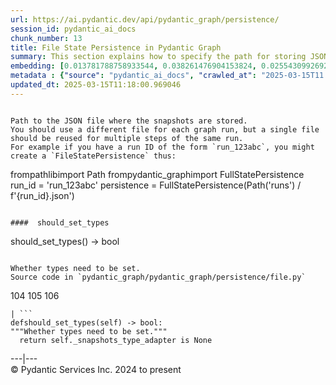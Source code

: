 ```yaml
---
url: https://ai.pydantic.dev/api/pydantic_graph/persistence/
session_id: pydantic_ai_docs
chunk_number: 13
title: File State Persistence in Pydantic Graph
summary: This section explains how to specify the path for storing JSON snapshots using the FullStatePersistence class. It emphasizes using a unique file for each graph run while allowing the reuse of a file for different steps within the same run. Additionally, it describes the should_set_types method that indicates if types need to be set based on the snapshots type adapter.
embedding: [0.013781788758933544, 0.038261476904153824, 0.025543099269270897, -0.054616719484329224, 0.02713821269571781, 0.024330811575055122, 0.03277428448200226, -0.0450034961104393, 0.023352475836873055, -0.03332725912332535, -0.008214839734137058, 0.013696716167032719, 0.057977091521024704, -0.05270257964730263, -0.009522832930088043, 0.05151156336069107, 0.03483729809522629, 0.04187707230448723, 0.008220156654715538, 0.01170814037322998, 0.01201652828603983, -0.017790842801332474, -0.006747334264218807, -0.02862698771059513, -0.025011394172906876, -0.004554051905870438, 0.02454349398612976, 0.04632212221622467, 0.026287484914064407, -0.004992708098143339, 0.0004037633480038494, -0.014589980244636536, -0.023735303431749344, -0.004500881303101778, -0.01599368080496788, 0.028159087523818016, -0.02271442860364914, -0.009629174135625362, -0.007369428873062134, 0.007204600144177675, 0.02826542779803276, -0.0624859482049942, -0.007055722642689943, 0.04887430742383003, 0.014834564179182053, 0.011484824120998383, -0.014398566447198391, 0.06788807362318039, 0.029903078451752663, 0.04230243340134621, -0.052149608731269836, -0.024819981306791306, 0.01580226607620716, -0.025777049362659454, -0.014675052836537361, -0.01636587455868721, 0.009166590869426727, 0.020566342398524284, -0.016493482515215874, 0.016504118219017982, 0.04895937815308571, -0.01331388857215643, -0.016695531085133553, 0.05546744540333748, 0.012845988385379314, 0.024968858808279037, -0.003833591705188155, 0.031200438737869263, -0.050150398164987564, -0.008719959296286106, 0.024075593799352646, 0.03424178808927536, -0.04428037628531456, -0.04636465758085251, -0.004963464569300413, 0.016461580991744995, -0.010017318651080132, 0.050150398164987564, 0.0406009778380394, -0.04257892072200775, -0.022927111014723778, 0.02403305657207966, -0.0056998757645487785, 0.007039771880954504, -0.003583690384402871, -0.02662777714431286, -0.0598912313580513, -0.0416218526661396, -0.014547443948686123, 0.0049342205747962, 0.06359189748764038, -0.04445052146911621, -0.05691368132829666, 0.036942850798368454, 0.026074804365634918, -0.030647465959191322, 0.05134141817688942, -0.05002278834581375, -0.021098047494888306, -0.02174672670662403, 0.029541518539190292, 0.0003761811531148851, -0.05742412060499191, 0.01672743260860443, 0.024990126490592957, 0.04479081183671951, 0.024054326117038727, -0.013920031487941742, -0.0008593678940087557, -0.00894327461719513, -0.07711846381425858, -0.047725822776556015, 0.030477318912744522, 0.008454106748104095, -0.0025255978107452393, -0.0550420805811882, -0.04649226740002632, 0.02545802667737007, 0.03149819374084473, 0.006843040697276592, -0.031519461423158646, 0.0234588161110878, -0.03613466024398804, 0.04606690630316734, -0.0007310941000469029, -0.00903366506099701, -0.012207942083477974, -0.0007736305124126375, -0.07069547474384308, 0.011803846806287766, 0.011484824120998383, -0.020194148644804955, 0.04963996261358261, -0.013165011070668697, 0.0443229116499424, -0.01620636321604252, -0.04981010779738426, 0.007933035492897034, -0.03719806671142578, -0.013048036023974419, -0.017737671732902527, 0.01403700653463602, 0.0003409557102713734, 0.0239692535251379, 0.02362896129488945, 0.039197277277708054, -0.019279615953564644, 0.07120590656995773, -0.0203004889190197, 0.012059065513312817, -0.004960806109011173, 0.04857655242085457, -0.005545681342482567, -0.018375718966126442, 0.020725853741168976, 0.0368790440261364, 0.019035032019019127, 0.01161243300884962, 0.0015366269508376718, -0.0072737219743430614, -0.03351867198944092, 0.016419043764472008, 0.007305623963475227, -0.0009889709763228893, 0.0524473637342453, -0.02303345315158367, -0.011474189348518848, -0.04211102053523064, -0.010665998794138432, -0.0331571102142334, -0.016216997057199478, -0.021289460361003876, -0.017365479841828346, 0.0023860253859311342, 0.02866952307522297, -0.020396197214722633, -0.06044420227408409, 0.020151611417531967, -0.004968781489878893, -0.025224076583981514, -0.04908698797225952, -0.01201652828603983, -0.06567617505788803, -0.023203598335385323, -0.04538632184267044, -0.01750372163951397, 0.043068088591098785, 0.03436939790844917, 0.013728618621826172, 0.006422994192689657, 0.004636466037482023, -0.010921216569840908, -0.018694741651415825, 0.01331388857215643, 0.0008726605447009206, -0.04513110592961311, 0.03368881717324257, 0.021161850541830063, -0.033965304493904114, 0.04627958685159683, -0.03407164290547371, 0.03909093886613846, 0.004718880169093609, -0.0017439917428418994, 0.01617445982992649, -0.04000547155737877, -0.024990126490592957, -0.05623310059309006, -0.05789202079176903, -0.02324613370001316, -0.027116945013403893, 0.002857913263142109, -0.016291435807943344, 0.019407225772738457, 0.021342631429433823, 0.04423784092068672, -0.05827484652400017, 0.015376903116703033, 0.005434023216366768, 0.05474432557821274, 0.026010999456048012, 0.02530914917588234, 0.027840062975883484, 0.004748124163597822, 0.04904445260763168, 0.010985021479427814, 0.004803952760994434, -0.04895937815308571, 0.033965304493904114, 0.047555677592754364, -0.006954698823392391, 0.003530520014464855, 0.009246346540749073, -0.004479613155126572, -0.03298696503043175, -0.026904262602329254, -0.023714033886790276, -0.033561207354068756, 0.029647860676050186, 0.003612934146076441, -0.022225260734558105, 0.030945219099521637, -0.049214597791433334, 0.0004143974219914526, 0.0258833896368742, 0.013526570051908493, -0.022437943145632744, -0.07622519880533218, 0.01615319214761257, 0.014813295565545559, 0.013079938478767872, 0.02290584333240986, 0.008124449290335178, 0.004676343873143196, 0.009241029620170593, -0.04225989803671837, 0.021310728043317795, 0.002980205463245511, -0.01692948117852211, 0.030562393367290497, 0.04183453321456909, 0.06376203894615173, 0.02454349398612976, 0.009251663461327553, -0.002202587202191353, 0.011208337731659412, -0.003870811080560088, -0.007326892111450434, 0.016280801966786385, -0.047725822776556015, -0.030200833454728127, 0.06593139469623566, -0.01733357645571232, 0.017514357343316078, -0.005348950158804655, 0.04070731997489929, -0.011548628099262714, -0.0050591714680194855, -0.04351472109556198, 0.023012183606624603, -0.006109288427978754, -0.01747182011604309, -0.04043083265423775, 0.01804606057703495, 0.0005340310162864625, 0.02141707018017769, -0.027840062975883484, 0.027648650109767914, 0.012346185743808746, 0.004296174738556147, 0.01255886722356081, 0.0005204060580581427, 0.029541518539190292, -0.008900738321244717, 0.04057971015572548, -0.017992891371250153, -7.211246702354401e-05, -8.78143691807054e-05, 0.007380062714219093, 0.025734512135386467, -0.003708641044795513, -0.035815637558698654, -0.08273326605558395, 0.007305623963475227, 0.005561632104218006, 0.010756388306617737, -0.016472214832901955, -0.03594324365258217, -0.007427916396409273, 0.01732294261455536, -0.0024671102873981, -0.030987756326794624, -0.02737216278910637, -0.024075593799352646, 0.0007656548987142742, 0.011654969304800034, 0.01600431464612484, -0.009225078858435154, 0.024479689076542854, -0.008491326123476028, -0.03758089616894722, -0.026882994920015335, 0.04738553240895271, 0.0035252028610557318, -0.007789475377649069, -0.018737277016043663, -0.039920397102832794, 0.014430468901991844, -0.008704007603228092, 0.01452617533504963, 0.011378482915461063, -0.022289065644145012, -0.009023030288517475, 0.005986995995044708, 0.054063744843006134, -0.048831768333911896, -0.013165011070668697, 0.002956278854981065, -0.03736821562051773, 0.022182725369930267, -0.06793060898780823, 0.014068908989429474, -0.06367696821689606, -0.008406252600252628, -0.020789658650755882, 0.00801279116421938, -0.01789718307554722, 0.0663142204284668, -0.021342631429433823, -0.027244554832577705, 0.027648650109767914, 0.04768328741192818, -0.04147297516465187, 0.032838087528944016, -0.014228420332074165, 0.042515117675065994, -0.001357841189019382, -0.03217877447605133, -0.008353082463145256, 0.014494272880256176, -0.05023546889424324, 0.028775865212082863, 0.04115395247936249, 0.013664813712239265, -0.0226718932390213, -0.017907818779349327, -0.029307568445801735, -0.03819767385721207, -0.014643150381743908, 0.024883784353733063, 0.04479081183671951, -0.007146112620830536, 0.04504603147506714, 0.04781089723110199, 0.009416491724550724, 0.014281591400504112, -0.008119132369756699, 0.007709719706326723, 0.024245738983154297, 0.029903078451752663, 0.012899158522486687, 0.018726643174886703, 0.030987756326794624, -0.012463160790503025, -0.006582505535334349, 0.020736487582325935, -0.021098047494888306, 0.038771916180849075, 0.0021042218431830406, -0.018163036555051804, 0.017960987985134125, -0.001471493043936789, -0.009060249663889408, 0.027053140103816986, 0.014111445285379887, 0.0142390551045537, -0.011399751529097557, 0.01936468854546547, 0.020311124622821808, -0.040260687470436096, -0.029881810769438744, 0.0005619455478154123, -0.006625041831284761, 0.027308359742164612, -0.00028961297357454896, -0.012569501996040344, 0.002040417166426778, 0.007507672067731619, 0.02811655029654503, -0.017354844138026237, 0.036177195608615875, 0.007178015075623989, 0.004785343073308468, -0.0386868417263031, 0.007252453826367855, -0.030753806233406067, -0.014164616353809834, 0.008751860819756985, -0.0026199754793196917, 0.015153586864471436, -0.029307568445801735, -0.024330811575055122, -0.05636071041226387, -0.027606112882494926, 0.0056998757645487785, 0.014866466633975506, 0.045684076845645905, -0.033412329852581024, 0.043812476098537445, -0.05550998076796532, 0.0038894207682460546, 0.0028738644905388355, 0.028329232707619667, 0.01198462676256895, 0.020428098738193512, -0.05044815316796303, 0.01746118627488613, -0.052915263921022415, 0.022182725369930267, -0.02567070908844471, 0.008236107416450977, 0.0002460796386003494, -0.0076937684789299965, 0.03745328634977341, -0.04074985533952713, -0.066994808614254, -0.011952724307775497, -0.0323701873421669, 0.009145323187112808, -0.041983410716056824, -0.028222890570759773, -0.008416887372732162, -0.044918421655893326, -0.011548628099262714, 0.03909093886613846, 0.035028714686632156, 0.04912952333688736, -0.032838087528944016, 0.04874669760465622, -0.017067724838852882, 0.04243004322052002, -0.013377693481743336, 0.013803056441247463, 0.04130282998085022, 0.01639777608215809, 0.013345791026949883, 0.034156717360019684, -0.009560052305459976, -0.034497007727622986, 0.0036315438337624073, 0.03088141605257988, 0.01013429369777441, 0.00910278595983982, 0.02046000026166439, -0.0009065567282959819, -0.03626226633787155, -0.03590070828795433, 0.01479202788323164, 0.013888129964470863, 0.022629356011748314, -0.010931851342320442, 0.0165785551071167, 0.014377297833561897, 0.03696411848068237, 0.03938869386911392, 0.04228116571903229, 0.08634886145591736, 0.016302069649100304, -0.04013307765126228, -0.005763680208474398, -0.02061951346695423, 0.008863518945872784, 0.04283414036035538, -0.007640598341822624, 0.009714246727526188, -0.0018848935142159462, -0.037687238305807114, -0.0028313281945884228, 0.0315832644701004, -0.03683650866150856, -0.0007570147281512618, -0.0008141729631461203, 0.02454349398612976, 0.07001488655805588, 0.02452222630381584, -0.025628171861171722, 0.029860541224479675, -0.02123628929257393, 0.00866678822785616, 0.020895998924970627, -0.016461580991744995, 0.015695925801992416, 0.020608877763152122, -0.015685291960835457, 0.022799503058195114, 0.0008108498295769095, -0.021799897775053978, 0.017907818779349327, 0.024649834260344505, 0.012399355880916119, -0.04815118759870529, -0.020194148644804955, -0.0077682072296738625, 0.007427916396409273, -0.003822957631200552, -0.02157658152282238, 0.0576368011534214, -0.022246528416872025, 0.023331206291913986, -0.0412815622985363, 0.007954304106533527, -0.002703719073906541, -0.014313493855297565, 0.02399052120745182, -0.03758089616894722, 0.0003442788729444146, -0.009910977445542812, -0.02883966825902462, -0.020385561510920525, 0.03353993967175484, -0.01096375286579132, -0.034114181995391846, -0.028541915118694305, 0.005689241457730532, -0.01876918040215969, 0.020374927669763565, 0.029307568445801735, -0.024713639169931412, 0.0034002522006630898, -0.02010907605290413, 0.013739252462983131, 0.032689210027456284, -0.01096375286579132, -0.019258348271250725, 0.05206453427672386, -0.006880260072648525, -0.05036307871341705, -0.029988151043653488, 0.014345395378768444, 0.039367422461509705, -0.0009869770146906376, -0.01105946023017168, 0.023288670927286148, 0.020140977576375008, 0.007241819519549608, 0.019396591931581497, 0.027287090197205544, 0.006609090603888035, -0.0435359887778759, -0.004748124163597822, -0.025032661855220795, -0.0032992283813655376, -0.012090967036783695, -0.003825616091489792, 0.005186780355870724, -0.024437153711915016, -0.0650806650519371, 0.004141980316489935, -0.015196123160421848, -0.004056907724589109, -0.004851806443184614, -0.026478899642825127, 0.00399044482037425, 0.036007050424814224, -0.018354449421167374, 0.03230638429522514, -0.013739252462983131, 0.01690821349620819, 0.0003695348568726331, 0.007231185212731361, 0.01096375286579132, -0.015089782886207104, 0.014536809176206589, -0.017971621826291084, 0.0631665289402008, 0.010043904185295105, -0.013324522413313389, -0.0135903749614954, -0.08026615530252457, 0.026457631960511208, 0.005646705161780119, 0.030094493180513382, -0.009086835198104382, -0.016227630898356438, -0.026861727237701416, -0.022203993052244186, 0.017960987985134125, 0.01971561461687088, -0.0360921211540699, 0.01935405470430851, -0.0129416948184371, -0.00947497971355915, -0.018886154517531395, -0.01747182011604309, -0.01441983412951231, 0.007188648916780949, -0.021651020273566246, 0.01673806831240654, 0.08286087960004807, -0.05614802613854408, -0.0283079631626606, 0.03715553134679794, 0.013792422600090504, -0.013441497460007668, 0.013165011070668697, -0.0014635175466537476, -0.006396408658474684, 0.0160149484872818, -0.04298301786184311, -0.010320390574634075, -0.024671103805303574, -0.006077385973185301, 0.033752620220184326, 0.02043873257935047, -0.04449305683374405, 0.03032844327390194, -0.0014954197686165571, 0.017365479841828346, 0.009395224042236805, 0.005646705161780119, 0.022735698148608208, -0.0078958161175251, -0.021640386432409286, -0.01783338002860546, 0.03975025191903114, 0.0033364477567374706, -0.020970437675714493, 0.05487193539738655, 0.015132319182157516, -0.0154513418674469, -0.035028714686632156, 0.010469268076121807, 0.010814876295626163, 0.004288199357688427, -0.009804636240005493, -0.009070884436368942, -0.0035996416117995977, -0.05355330929160118, -0.027967672795057297, -0.014877100475132465, -0.04230243340134621, 0.01729104109108448, -0.020502537488937378, -0.012814085930585861, 0.04815118759870529, 0.026287484914064407, -0.015674658119678497, 0.0010793607216328382, 0.02939264103770256, 0.0027595479041337967, -0.04338711127638817, 0.019460396841168404, 0.07001488655805588, 0.008592349477112293, -0.004442393779754639, 0.0008081913110800087, 0.017439918592572212, -0.03088141605257988, 0.00883161649107933, 0.00734284333884716, -0.040069274604320526, -0.012835354544222355, -0.02641509473323822, 0.02197004295885563, 0.010070488788187504, -0.020555708557367325, -0.010027952492237091, 0.0247561763972044, -0.022076383233070374, -0.005492510739713907, 0.010277854278683662, -0.005737094674259424, -0.025351684540510178, -0.007459818385541439, 0.004721538629382849, 0.042153555899858475, 0.008810348808765411, 0.012314283289015293, -0.006284750998020172, 0.017769575119018555, -0.0078958161175251, -0.002424573991447687, -0.009155957028269768, 0.00949093047529459, 0.005519095808267593, -0.0019181250827386975, -0.002063014777377248, -0.014887734316289425, 0.028031477704644203, -0.019098836928606033, -0.0009145322837866843, 0.030626196414232254, -0.018365083262324333, 0.006917479448020458, 0.011803846806287766, -0.03662382811307907, -0.014579345472157001, 0.021066144108772278, 0.016865676268935204, 0.0012721037492156029, -0.007874548435211182, -0.014568711631000042, -0.020576976239681244, -0.02713821269571781, 0.0038309332448989153, -0.01440920028835535, 0.009825904853641987, 0.030966488644480705, -0.040090542286634445, -0.0022810136433690786, -0.03088141605257988, -0.0039824689738452435, -0.033220916986465454, 0.04002673923969269, 0.03324218466877937, 0.010878680273890495, -0.01496217306703329, 0.05555251985788345, -0.048236262053251266, 0.01971561461687088, -0.005986995995044708, -0.0028658888768404722, -0.019449761137366295, -0.010761705227196217, 0.021289460361003876, -0.019215811043977737, -0.023565156385302544, 0.03741075098514557, 0.027797527611255646, 0.001847674255259335, 0.012388722039759159, 0.0037059825845062733, 0.028754595667123795, -0.033412329852581024, 0.03949503228068352, 0.03815513849258423, 0.005293121561408043, -0.014164616353809834, -0.0104054631665349, 0.047513142228126526, -0.009517516009509563, -0.0055244131945073605, -0.04513110592961311, -0.0036421779077500105, -0.04130282998085022, -0.0016668945318087935, -8.872823673300445e-05, 0.003921322990208864, 0.0074066477827727795, -0.03628353774547577, -0.044578131288290024, 0.002173343440517783, 0.00827864371240139, 0.007794792298227549, 0.03034971095621586, -0.01440920028835535, 0.0165785551071167, -0.023139793425798416, 0.0226718932390213, 0.015270561911165714, 0.0062687997706234455, 0.013983836397528648, 0.02900981530547142, 0.009501565247774124, 0.027946405112743378, -0.006561237387359142, 0.0019447103841230273, -0.02975420095026493, -0.030370978638529778, 0.0276911873370409, -0.010586243122816086, -0.012792817316949368, 0.005037902854382992, 0.02547929435968399, 0.006773919332772493, -0.0025827561039477587, -0.0050591714680194855, -0.07954303920269012, 0.005295780021697283, 0.014100811444222927, -0.02605353482067585, 0.000992958783172071, -0.009118737652897835, -0.0010773668764159083, -0.002453817753121257, 0.00646021356806159, -0.043068088591098785, -0.003612934146076441, -0.01750372163951397, -0.007555525284260511, 0.025224076583981514, 0.03926108404994011, -0.039728984236717224, 0.04311062768101692, -0.0033896181266754866, 0.009161273948848248, -0.021640386432409286, -0.015281196683645248, -0.00526121910661459, -0.0069121625274419785, 0.012899158522486687, -0.004944854881614447, 0.023373743519186974, -0.01783338002860546, -0.017960987985134125, -0.008161668665707111, -0.014706955291330814, 0.011187069118022919, -0.008571081794798374, -0.011293410323560238, -0.002538890577852726, -0.014909002929925919, 0.04802357777953148, 0.004580636974424124, 0.03294442966580391, 0.023565156385302544, 0.012399355880916119, -0.017418649047613144, -0.01321818120777607, 0.012835354544222355, -0.02309725619852543, 0.049384742975234985, 0.011740041896700859, -0.02254428341984749, 0.016482848674058914, -0.03962264209985733, 0.022756965830922127, 0.025947194546461105, 0.03930361941456795, 0.02809528261423111, -0.021129949018359184, 0.03628353774547577, 0.030987756326794624, -0.002691755536943674, -0.007512988988310099, -0.0006493445252999663, 0.01013429369777441, -0.066994808614254, 0.005625437013804913, 0.002098904689773917, -0.008220156654715538, 0.027265822514891624, -0.0022451234981417656, 0.00010526093683438376, -0.019843224436044693, -0.007284355815500021, -0.033220916986465454, -0.009363321587443352, 0.0037405432667583227, -0.005742412060499191, 0.012580135837197304, 0.0011604457395151258, 0.051809318363666534, 0.0030865464359521866, -0.06133746728301048, 0.0038070064038038254, -0.00910278595983982, 0.049172062426805496, 0.017812110483646393, 0.04096253961324692, 0.006332604214549065, 0.0038787866942584515, -0.00493156211450696, -0.014207152649760246, -0.0072365025989711285, 0.02584085427224636, 0.005359584465622902, -0.007810743525624275, 0.009778051637113094, 0.01134658046066761, -0.0330507718026638, -0.05746665596961975, -0.003445447189733386, 0.012697110883891582, -0.0309026837348938, 0.007108893245458603, -0.0048730745911598206, 0.005933825857937336, -0.0012029821518808603, 0.02343754842877388, 0.008725276216864586, -0.016450947150588036, 0.01599368080496788, 0.0085444962605834, -0.028733327984809875, -0.016514752060174942, 0.03381642699241638, 0.016982652246952057, -0.044748276472091675, 0.014898369088768959, 0.03200862929224968, -0.014079543761909008, 0.0002784803800750524, 0.04542885720729828, -0.008868835866451263, 0.010756388306617737, 0.007943670265376568, -0.02043873257935047, -0.013771154917776585, 0.000352254428435117, 0.021693555638194084, -0.010889314115047455, -0.0005469913012348115, -0.0019048324320465326, -0.02439461648464203, -0.012090967036783695, 0.047725822776556015, -0.005545681342482567, 0.03445447236299515, -0.04581168666481972, 0.055339835584163666, -0.01877981424331665, -0.01656792126595974, 0.028137817978858948, -0.0517667792737484, -0.011537994258105755, -0.019577370956540108, -0.009607905521988869, -0.03166833892464638, -0.0013498655753210187, 0.01653601974248886, -0.025415489450097084, -0.004317442886531353, 0.03928235173225403, -0.018886154517531395, -0.006114605348557234, -0.004865099210292101, -0.04606690630316734, 0.00931546837091446, -0.007858596742153168, 0.05155409872531891, 0.0006137867458164692, 0.05750919133424759, -0.011229605413973331, 0.029839273542165756, -0.01386686135083437, -0.031753409653902054, -6.322302215266973e-05, 0.008151034824550152, -0.03109409660100937, 0.0275210402905941, 0.050320543348789215, 0.006492115557193756, 0.04277033358812332, 0.008315863087773323, -0.007832012139260769, 0.016280801966786385, 0.0015033953823149204, -0.010644730180501938, 0.004524807911366224, 0.03466715291142464, 0.0008660142193548381, 0.0316896066069603, -0.014366663992404938, 0.00810318160802126, -0.019800687208771706, 0.003788396716117859, 0.0011544640874490142, 0.03086014650762081, 0.028903473168611526, 0.004522149451076984, 0.05338316410779953, -0.012686477042734623, -0.003921322990208864, -0.002590731717646122, -0.014951539225876331, 0.007225868292152882, 0.026351289823651314, 0.005566949490457773, -0.01201652828603983, 0.05074590817093849, -0.012346185743808746, 0.010277854278683662, 0.024139398708939552, -0.010368243791162968, 0.0165785551071167, 0.026691582053899765, -0.0057317777536809444, 0.016323337331414223, -0.0029748883098363876, -0.042897943407297134, 0.008709324523806572, 0.041962143033742905, -0.008347765542566776, -0.006013581529259682, -0.017546258866786957, 0.013058669865131378, 0.015408805571496487, -0.05100112408399582, 0.022033847868442535, -0.027988940477371216, -0.07469388842582703, 0.022289065644145012, 0.00014380953507497907, -0.01713152974843979, 0.01822684146463871, -0.0247561763972044, -0.0024485005997121334, -0.012484429404139519, -0.01746118627488613, -0.0046603926457464695, -0.028712060302495956, 0.018684107810258865, -0.00836903415620327, 0.017960987985134125, 0.01320754736661911, -0.010703218169510365, -0.02473490685224533, 0.026457631960511208, -0.015929875895380974, -0.004702928941696882, 0.025224076583981514, 0.005550998263061047, 0.027095677331089973, 0.008044693619012833, -0.008411570452153683, 0.0398140549659729, 0.012165405787527561, -0.006571871228516102, -0.006625041831284761, -0.011835749261081219, -0.01265457458794117, -0.019641175866127014, -0.005800899583846331, -0.003660787595435977, -0.003862835466861725, 0.010495852679014206, -0.0038522013928741217, -0.00019623230036813766, -0.004346686881035566, -0.018173670396208763, -0.006598456762731075, -0.0071248444728553295, -0.017450552433729172, -0.004867757670581341, -0.02063014730811119, 0.01728040724992752, -0.0009610564447939396, -0.004732172936201096, 0.014898369088768959, -0.01602558232843876, 0.004942196421325207, 0.006603773683309555, -0.0028339866548776627, 0.014632516540586948, 0.01507914811372757, 0.011431653052568436, 0.0012142808409407735, 0.026181144639849663, -0.01584480330348015, 0.010022635571658611, -0.04479081183671951, 0.004131346475332975, -0.04185580089688301, 0.0038814451545476913, -0.004386564716696739, -0.0016057485481724143, -0.04096253961324692, -0.017801476642489433, 0.02362896129488945, -0.014015738852322102, -0.01385622750967741, 0.0018702716333791614, -0.02658523991703987, 0.01784401386976242, 0.022629356011748314, 0.020789658650755882, 0.009506882168352604, -0.0030971805099397898, 0.04704524204134941, -0.07643788307905197, -0.004256296902894974, 0.03309330716729164, -0.01858839951455593, 0.03604958578944206, 0.0019035032019019127, -0.05172424390912056, -0.0076990858651697636, -0.008868835866451263, -0.0021839775145053864, -0.0021866359747946262, -0.0195135660469532, 0.008629568852484226, -0.015376903116703033, -0.021151216700673103, 0.009320785291492939, -0.020906632766127586, 0.0013943958329036832, -0.033497404307127, -0.017163431271910667, 0.04113268479704857, 0.03492237254977226, 0.039728984236717224, 0.03371008485555649, -0.03311457484960556, -0.02956278808414936, -0.003650153521448374, -0.017344210296869278, 0.029498983174562454, 0.02046000026166439, 0.006561237387359142, -0.01880108192563057, -0.009267615154385567, 0.00276486505754292, 0.009140005335211754, 0.021863702684640884, -0.03164707124233246, -0.006747334264218807, 0.030030688270926476, -0.014068908989429474, 0.014866466633975506, 0.0005071134655736387, 0.021906238049268723, -0.0035943244583904743, -0.001721394364722073, -0.013260717503726482, -0.01730167493224144, -0.03560295328497887, -0.023309938609600067, -0.006199677940458059, 0.00399576174095273, 0.031519461423158646, -0.013622277416288853, -0.04998025298118591, -0.01899249665439129, -0.005848752800375223, 0.003966517746448517, 0.044025156646966934, 0.035071250051259995, -0.006497432943433523, -0.011325312778353691, -0.0011464884737506509, -0.013005499728024006, 0.017812110483646393, 0.00646553048864007, 0.013515936210751534, -0.038771916180849075, -0.00856044702231884, 0.04632212221622467, 0.014706955291330814, -0.014441102743148804, 0.010070488788187504, -0.042855408042669296, 0.0074066477827727795, -0.00827332679182291, -0.007874548435211182, -0.030477318912744522, 0.016972018405795097, 0.026351289823651314, 0.010346975177526474, -0.0170889925211668, 0.031200438737869263, 0.007789475377649069, 0.00892200693488121, 0.01320754736661911, 0.016461580991744995, 0.0056201196275651455, -0.0015127002261579037, -0.048491477966308594, -0.007268404588103294, 0.009916294366121292, -0.000955739407800138, 0.0018556497525423765, -0.006109288427978754, -0.006050800904631615, -0.008576398715376854, 0.005274511873722076, 0.045641541481018066, 0.014324127696454525, -0.010708535090088844, 0.02211892046034336, -0.001270109903998673, 0.028797132894396782, -0.0157916322350502, 0.04336584359407425, 0.0015180172631517053, 0.020864097401499748, 0.028882205486297607, -0.0010733790695667267, 0.008432838134467602, -0.016280801966786385, -0.01403700653463602, -0.013526570051908493, -0.012229210697114468, 0.02956278808414936, 0.002580097643658519, 0.014441102743148804, -0.01386686135083437, -0.02773372270166874, 0.025011394172906876, -0.011474189348518848, 0.007906450890004635, 0.0002464119461365044, -0.012962963432073593, -0.015089782886207104, 0.024713639169931412, 0.02862698771059513, -0.015196123160421848, 0.03109409660100937, -0.040111809968948364, -0.0018835642840713263, 0.022820770740509033, -0.007512988988310099, -0.016259532421827316, 0.01969434693455696, 0.002291647717356682, 0.009347370825707912, 0.03481603041291237, 0.03458208218216896, -0.05351077392697334, 0.0024857199750840664, -0.028393037617206573, -0.027010604739189148, 0.028690790757536888, -0.01783338002860546, 0.017344210296869278, 0.02490505389869213, 0.02214018814265728, 0.014345395378768444, -0.0013664814177900553, 0.04891684278845787, 0.01784401386976242, 0.01969434693455696, 0.032242581248283386, -0.028563182801008224, -0.03277428448200226, 0.007257770746946335, -0.0208109263330698, -0.014026372693479061, 0.0023993179202079773, 0.02992434613406658, 0.019056299701333046, -0.007225868292152882, -0.0008912701741792262, -0.014823930338025093, -0.03086014650762081, 0.006821772549301386, -0.01881171576678753, 0.028775865212082863, -0.009533467702567577, -0.04296175017952919, 0.022778233513236046, -0.0026571948546916246, -0.0367727056145668, 0.022416675463318825, -0.04449305683374405, -0.019588004797697067, 0.018513960763812065, -0.014983441680669785, 0.00706635694950819, -0.011591164395213127, 0.006986601278185844, -0.010198098607361317, 0.02305472083389759, -0.028052745386958122, -0.005354267545044422, 0.001170415198430419, -0.006720748730003834, 0.039728984236717224, 0.016259532421827316, -0.00369534851051867, 0.015249294228851795, -0.017631331458687782, 0.013281986117362976, -4.2017141822725534e-05, -0.020959803834557533, -0.013834958896040916, -0.009336736053228378, 0.024309543892741203, -0.002517622197046876, -0.02811655029654503, 0.023352475836873055, -0.0005732442368753254, -0.0010893301805481315, 0.022182725369930267, 0.018737277016043663, 0.03994166478514671, -0.010267219506204128, -0.01535563450306654, 0.039920397102832794, 0.044663205742836, 0.016482848674058914, -0.08426457643508911, 0.012069699354469776, 0.0380062609910965, -0.01582353562116623, -0.0276911873370409, 0.019258348271250725, 0.03051985614001751, -0.0004223730065859854, -0.032625406980514526, -0.02917996048927307, 0.06503812968730927, -0.007151429541409016, -0.01517485547810793, 0.0058328015729784966, -0.00023860252986196429, 0.06376203894615173, -0.02176799438893795, 0.02192750573158264, 0.0036155926063656807, 0.011378482915461063, 0.014536809176206589, 0.006034849677234888, -0.02788260020315647, 0.013749886304140091, -0.010299121960997581, 0.0025335734244436026, -0.007922401651740074, 0.0204706359654665, -0.005340974777936935, -0.008427521213889122, 0.013122474774718285, -0.004312125965952873, -0.03579436615109444, -0.012441892176866531, -0.02456476166844368, -0.008225473575294018, -0.003788396716117859, -0.011208337731659412, -0.029498983174562454, -0.015281196683645248, 0.020417464897036552, 0.011389116756618023, -0.012718379497528076, 0.019088203087449074, -0.001321951043792069, -0.0364324152469635, -0.01255886722356081, 0.0021467581391334534, 0.018545864149928093, 0.005237292498350143, 0.030413515865802765, 0.012973597273230553, -0.019417859613895416, -0.0054871938191354275, -0.004788001999258995, -0.004822562448680401, 0.005715826526284218, -0.0110807279124856, -0.03906967118382454, 0.027797527611255646, -0.020970437675714493, 0.00987375807017088, 0.005176146514713764, 0.01533436682075262, -0.029647860676050186, -0.010219366289675236, -0.02828669548034668, 0.011580530554056168, -0.017003919929265976, 0.02121502161026001, -0.031519461423158646, 0.02269316092133522, 0.03975025191903114, -0.009453711099922657, 0.0247561763972044, -0.0079808896407485, -0.03515632078051567, 0.010634096339344978, -0.03760216385126114, -0.022820770740509033, -0.03649621829390526, -0.027967672795057297, -0.004915610887110233, 0.021459605544805527, -0.003054644213989377, -0.019449761137366295, 0.025415489450097084, 0.025224076583981514, 0.01161243300884962, -0.017035821452736855, -0.002122831530869007, 0.010533072054386139, 0.000792240141890943, -0.008214839734137058, 0.029690396040678024, -0.011314678005874157, 0.035624220967292786, -0.0040196883492171764, -0.022586820647120476, -0.02309725619852543, -0.006784553173929453, 0.03439066559076309, 0.005370218772441149, -0.04255765303969383, 0.022608088329434395, -0.029520250856876373, 0.0005991648649796844, 0.0023341840133070946, 0.026542704552412033, 0.024309543892741203, -0.0065559204667806625, -0.005503144580870867, -0.009517516009509563, -0.038771916180849075, -0.009496248327195644, 0.027414700016379356, -0.019279615953564644, -0.01562148705124855, 0.02194877527654171, 0.015025977976620197, 0.033199649304151535, 0.015536414459347725, -0.012431258335709572, 0.02788260020315647, -0.04272779822349548, 0.00883161649107933, -0.0028260110411792994, -0.03481603041291237, 0.011399751529097557, 0.01282471977174282, 0.012409990653395653, -0.00613587349653244, 0.03962264209985733, -0.03645368292927742, -0.0062315803952515125, 0.027031872421503067, -0.005317048169672489, 0.0035172272473573685, -0.05355330929160118, 0.030179565772414207, 0.015249294228851795, 0.007911767810583115, -0.01321818120777607, -0.042493849992752075, 0.0018024792661890388, -0.005444657057523727, -0.02384164370596409, -0.01714216358959675, -0.004617856349796057, 0.0009404529118910432, -0.0033417646773159504, 0.008719959296286106, 0.010315073654055595, -0.018343815580010414, -0.011101996526122093, 0.0030280589126050472, -0.0009238371276296675, 0.003333789063617587, -0.012463160790503025, 0.0011165800970047712, 0.0027489138301461935, -0.04508856683969498, -0.03911220654845238, 0.02530914917588234, 0.060359131544828415, 0.005032585933804512, -0.012356819584965706, 0.014387932606041431, -0.0021082095336169004, 0.03185975179076195, 0.02049190364778042, -0.03558168560266495, 0.003195545868948102, 0.04700270667672157, -0.01105946023017168, 0.007906450890004635, 0.014898369088768959, 0.01749308779835701, -0.0009896355913951993, 0.022608088329434395, -0.020364293828606606, -0.006199677940458059, 0.009751466102898121, -0.033497404307127, -0.018109865486621857, -0.04221736267209053, 0.0036049585323780775, 0.016504118219017982, -0.023161061108112335, -5.4873598855920136e-05, 0.0015871388604864478, -0.01934342086315155, 0.025777049362659454, -0.021151216700673103, 0.042132288217544556, -0.009124054573476315, -0.007475769612938166, 0.03649621829390526, 0.010995655320584774, 0.01096375286579132, 0.009182541631162167, 0.01385622750967741, -0.0008095205994322896, -0.02066204883158207, 0.01935405470430851, 0.02513900399208069, -0.008390301838517189, -0.011272141709923744, -0.004229711834341288, -0.010931851342320442, -0.009017713367938995, 0.02197004295885563, -0.010261902585625648, -0.02177862823009491, -0.02492632158100605, 0.023947983980178833, 0.017067724838852882, -0.004490246996283531, -0.009421809576451778, 0.01638714224100113, -0.03560295328497887, 0.0009065567282959819, 0.010346975177526474, -0.01654665358364582, -0.007709719706326723, 0.005492510739713907, -0.005598851479589939, 0.006050800904631615, 0.024054326117038727, -0.0034613984171301126, -0.04389755055308342, -0.016440313309431076, -0.021087413653731346, -0.017025187611579895]
metadata : {"source": "pydantic_ai_docs", "crawled_at": "2025-03-15T11:18:00.969046", "url_path": "/api/pydantic_graph/persistence/", "chunk_size": 873}
updated_dt: 2025-03-15T11:18:00.969046
---
```

```

Path to the JSON file where the snapshots are stored.
You should use a different file for each graph run, but a single file should be reused for multiple steps of the same run.
For example if you have a run ID of the form `run_123abc`, you might create a `FileStatePersistence` thus:
```
frompathlibimport Path
frompydantic_graphimport FullStatePersistence
run_id = 'run_123abc'
persistence = FullStatePersistence(Path('runs') / f'{run_id}.json')

```

####  should_set_types
```
should_set_types() -> bool[](https://docs.python.org/3/library/functions.html#bool)

```

Whether types need to be set.
Source code in `pydantic_graph/pydantic_graph/persistence/file.py`
```
104
105
106
```
| ```
defshould_set_types(self) -> bool:
"""Whether types need to be set."""
  return self._snapshots_type_adapter is None

```
  
---|---  
© Pydantic Services Inc. 2024 to present